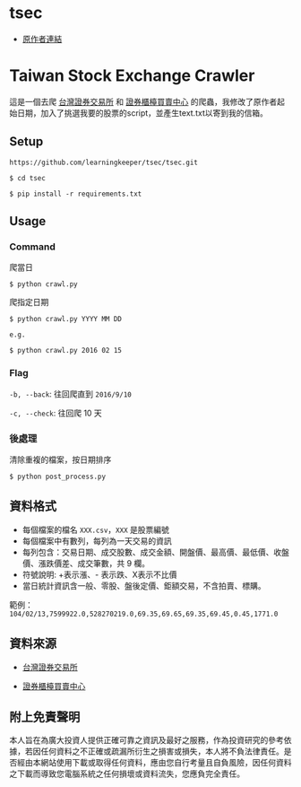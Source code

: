 # tsec

- [原作者連結](https://github.com/Asoul/tsec.git)

# Taiwan Stock Exchange Crawler

這是一個去爬 [台灣證券交易所](http://www.twse.com.tw/) 和 [證券櫃檯買賣中心](http://www.tpex.org.tw/) 的爬蟲，我修改了原作者起始日期，加入了挑選我要的股票的script，並產生text.txt以寄到我的信箱。



## Setup

```
https://github.com/learningkeeper/tsec/tsec.git

$ cd tsec

$ pip install -r requirements.txt
```

## Usage

### Command

爬當日

```
$ python crawl.py
```

爬指定日期

```
$ python crawl.py YYYY MM DD

e.g.

$ python crawl.py 2016 02 15
```

### Flag

`-b, --back`: 往回爬直到 `2016/9/10`

`-c, --check`: 往回爬 10 天

### 後處理

清除重複的檔案，按日期排序

```
$ python post_process.py
```

## 資料格式

- 每個檔案的檔名 `XXX.csv`，`XXX` 是股票編號
- 每個檔案中有數列，每列為一天交易的資訊
- 每列包含：交易日期、成交股數、成交金額、開盤價、最高價、最低價、收盤價、漲跌價差、成交筆數，共 9 欄。
- 符號說明: +表示漲、- 表示跌、X表示不比價
- 當日統計資訊含一般、零股、盤後定價、鉅額交易，不含拍賣、標購。

範例：`104/02/13,7599922.0,528270219.0,69.35,69.65,69.35,69.45,0.45,1771.0`

## 資料來源

- [台灣證券交易所](http://www.twse.com.tw/)

- [證券櫃檯買賣中心](http://www.tpex.org.tw/)

## 附上免責聲明

本人旨在為廣大投資人提供正確可靠之資訊及最好之服務，作為投資研究的參考依據，若因任何資料之不正確或疏漏所衍生之損害或損失，本人將不負法律責任。是否經由本網站使用下載或取得任何資料，應由您自行考量且自負風險，因任何資料之下載而導致您電腦系統之任何損壞或資料流失，您應負完全責任。
